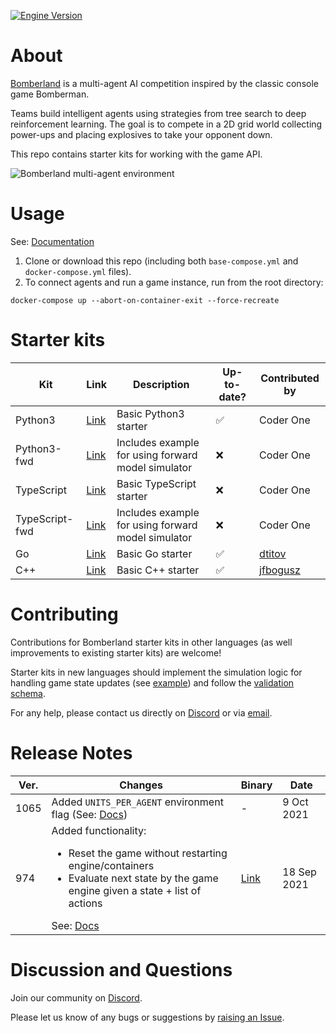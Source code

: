 [![Engine Version](https://img.shields.io/badge/engine%20ver.-1065-blue)](#release-notes)

# About

[Bomberland](https://www.gocoder.one/bomberland?s=gh) is a multi-agent AI competition inspired by the classic console game Bomberman.

Teams build intelligent agents using strategies from tree search to deep reinforcement learning. The goal is to compete in a 2D grid world collecting power-ups and placing explosives to take your opponent down.

This repo contains starter kits for working with the game API.

![Bomberland multi-agent environment](https://www.gocoder.one/static/bomberland-529e18e676d8d28feca69f8f78a35c55.gif "Bomberland")

# Usage

See: [Documentation](https://www.gocoder.one/docs?s=gh)

1. Clone or download this repo (including both `base-compose.yml` and `docker-compose.yml` files).
1. To connect agents and run a game instance, run from the root directory:

```
docker-compose up --abort-on-container-exit --force-recreate
```

# Starter kits
| Kit | Link | Description | Up-to-date? | Contributed by |
| --- | --- | --- | --- | --- |
| Python3 | [Link](https://github.com/CoderOneHQ/starter-kits/tree/master/python3) | Basic Python3 starter | ✅ | Coder One |
| Python3-fwd | [Link](https://github.com/CoderOneHQ/starter-kits/tree/master/python3) | Includes example for using forward model simulator | ❌ | Coder One |
| TypeScript | [Link](https://github.com/CoderOneHQ/starter-kits/tree/master/typescript) | Basic TypeScript starter | ❌ | Coder One |
| TypeScript-fwd | [Link](https://github.com/CoderOneHQ/starter-kits/tree/master/typescript) | Includes example for using forward model simulator | ❌ | Coder One |
| Go | [Link](https://github.com/CoderOneHQ/bomberland/tree/master/go) | Basic Go starter | ✅ | [dtitov](https://github.com/dtitov) |
| C++ | [Link](https://github.com/CoderOneHQ/bomberland/tree/master/C%2B%2B) | Basic C++ starter | ✅ | [jfbogusz](https://github.com/jfbogusz) |

# Contributing
Contributions for Bomberland starter kits in other languages (as well improvements to existing starter kits) are welcome!

Starter kits in new languages should implement the simulation logic for handling game state updates (see [example](https://github.com/CoderOneHQ/starter-kits/blob/master/python3/game_state.py)) and follow the [validation schema](https://github.com/CoderOneHQ/starter-kits/blob/master/validation.schema.json).

For any help, please contact us directly on [Discord](https://discord.gg/NkfgvRN) or via [email](mailto:humans@gocoder.one).

# Release Notes
| Ver. | Changes | Binary | Date |
| --- | --- | --- | --- |
| 1065 | Added `UNITS_PER_AGENT` environment flag (See: [Docs](https://gocoder.one/docs/api-reference#%EF%B8%8F-environment-flags)) | - | 9 Oct 2021 |
| 974 | Added functionality: <ul><li>Reset the game without restarting engine/containers</li><li>Evaluate next state by the game engine given a state + list of actions</li></ul> See: [Docs](https://gocoder.one/docs/api-reference#-administrator-api?s=gh) | [Link](https://github.com/CoderOneHQ/bomberland/releases/tag/build-974) | 18 Sep 2021 |

# Discussion and Questions

Join our community on [Discord](https://discord.gg/NkfgvRN).

Please let us know of any bugs or suggestions by [raising an Issue](https://github.com/CoderOneHQ/starter-kits/issues).
